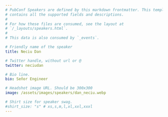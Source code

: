```yaml
---
# PubConf Speakers are defined by this markdown frontmatter. This template
# contains all the supported fields and descriptions.
#
# For how these files are consumed, see the layout at
# `/_layouts/speakers.html`.
#
# This data is also consumed by `_events`.

# Friendly name of the speaker
title: Neciu Dan

# Twitter handle, without url or @
twitter: neciudan

# Bio line.
bio: Señor Engineer

# Headshot image URL. Should be 300x300
image: /assets/images/speakers/dan_neciu.webp

# Shirt size for speaker swag.
#shirt_size: "s" # xs,s,m,l,xl,xxl,xxxl
---
```

